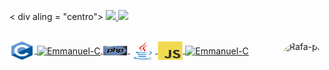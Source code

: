 < div aling = "centro">
  <a href="https://github.com/EmmanuelHumberto">
  <img height="180em" src="https://github-readme-stats.vercel.app/api?username=EmmanuelHumberto&show_icons=true&theme=dracula&include_all_commits=true&count_private=true"/>
  <img height="180em" src="https://github-readme-stats.vercel.app/api/top-langs/?username=EmmanuelHumberto&layout=compact&langs_count=7&theme=dracula"/>
</div>
<div style="display: inline_block"><br>
  <img align="center" alt="Emmanuel-C" height="30" width="40" src="https://raw.githubusercontent.com/devicons/devicon/master/icons/C/C-original.svg">
   <img align="center" alt="Emmanuel-C" height="30" width="40" src="https://raw.githubusercontent.com/devicons/devicon/master/icons/C++/C++-original.svg">
  <img align="center" alt="Emmanuel-C" height="30" width="40" src="https://raw.githubusercontent.com/devicons/devicon/master/icons/PHP/PHP-original.svg">
   <img align="center" alt="Emmanuel-C" height="30" width="40" src="https://raw.githubusercontent.com/devicons/devicon/master/icons/JAVA/JAVA-original.svg">
  <img align="center" alt="Emmanuel-C" height="30" width="40" src="https://raw.githubusercontent.com/devicons/devicon/master/icons/Javascript/Javascript-original.svg">
   <img align="center" alt="Emmanuel-C" height="30" width="40" src="https://raw.githubusercontent.com/devicons/devicon/master/icons/goolang/goolang-original.svg">
  <img align="right" alt="Rafa-pic" height="150" style="border-radius:50px;" src="https://media.discordapp.net/attachments/639956127056134178/890373478988013628/Publicacoes_Instagram_1_1.png?width=676&height=676">
</div>
